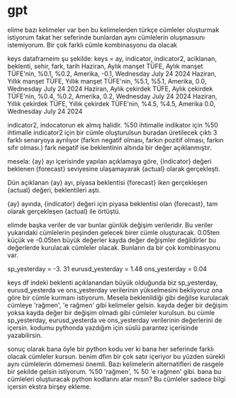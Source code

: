 # gpt



elime bazı kelimeler var ben bu kelimelerden türkçe cümleler oluşturmak istiyorum fakat her seferinde bunlardan aynı cümlelerin oluşmasıunı istemiyorum. Bir çok farklı cümle kombinasyonu da olacak

keys dataframeim şu şekilde:
keys = 
	ay,	indicator,	indicator2,	aciklanan,	beklenti,	sehir,	fark,	tarih
Haziran,	Aylık manşet TÜFE,	Aylık manşet TÜFE'nin,	%0.1,	%0.2,	Amerika,	-0.1,	Wednesday July 24 2024
Haziran,	Yıllık manşet TÜFE,	Yıllık manşet TÜFE'nin,	%5.1,	%5.1,	Amerika,	0.0,	Wednesday July 24 2024
Haziran,	Aylık çekirdek TÜFE,	Aylık çekirdek TÜFE'nin,	%0.4,	%0.2,	Amerika,	0.2,	Wednesday July 24 2024
Haziran,	Yıllık çekirdek TÜFE,	Yıllık çekirdek TÜFE'nin,	%4.5,	%4.5,	Amerika	0.0,	Wednesday July 24 2024


indicator2, indocatorun ek almış halidir. %50 ihtimalle indikator için %50 ihtimalle indicator2 için bir cümle oluşturulsun
buradan üretilecek çıktı 3 farklı senaryoya ayrılıyor (farkın negatif olması, farkın pozitif olması, farkın sıfır olması.) fark negatif ise beklentinin altında bir değer açıklanmıştır.

mesela:
{ay} ayı içerisinde yapılan açıklamaya göre, {indicator} değeri beklenen {forecast} seviyesine ulaşamayarak {actual} olarak gerçekleşti.



Dün açıklanan {ay} ayı, piyasa beklentisi {forecast} iken gerçekleşen {actual} değeri, beklentileri aştı.



{ay} ayında, {indicator} değeri için piyasa beklentisi olan {forecast}, tam olarak gerçekleşen {actual} ile örtüştü.




elimde başka veriler de var bunlar günlük değişim verileridir. Bu veriler yukarıdaki cümlelerin peşinden gelecek birer cümle oluşturacak. 0.05ten küçük ve -0.05ten büyük değerler kayda değer değişmler değildirler bu değerlerde kurulacak cümleler olacak. Bunların da bir çok kombinasyonu var.

sp_yesterday = -3. 31
eurusd_yesterday = 1.48
ons_yesterday = 0.04



keys df indeki beklenti açıklanandan büyük olduğunda biz sp_yesterday, eurusd_yesterda ve ons_yesterday verilerinin yükselmesini bekliyoruz ona göre bir cümle kurmanı istiyorum. Mesela beklenildiği gibi değilse kurulacak cümleye 'rağmen', 'e rağmen' gibi kelimeler gelsin. kayda değer bir değişim yoksa kayda değer bir değişim olmadı gibi cümleler kurulsun. bu cümle sp_yesterday, eurusd_yesterda ve ons_yesterday verilerinin  değerlerini de içersin. kodumu pythonda yazdığım için süslü parantez içerisinde yazabilirsin.

sonuç olarak bana öyle bir python kodu ver ki bana her seferinde farklı olacak cümleler kursun. benim dfim bir çok satır içeriyor bu yüzden sürekli aynı cümlelerin dömemesi önemli. Bazı kelimelerin alternatifleri de rasgele bir şekilde gelsin istiyorum. %50 'rağmen', % 50 'e rağmen' gibi. bana bu cümleleri oluşturacak python kodlarını atar mısın? Bu cümleler sadece bilgi içersin ekstra birşey ekleme.















